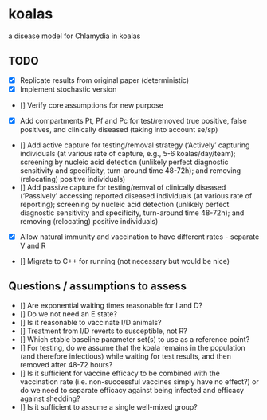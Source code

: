 # koalas
a disease model for Chlamydia in koalas

## TODO

- [X] Replicate results from original paper (deterministic)
- [X] Implement stochastic version
- [] Verify core assumptions for new purpose
- [X] Add compartments Pt, Pf and Pc for test/removed true positive, false positives, and clinically diseased (taking into account se/sp)
- [] Add active capture for testing/removal strategy (‘Actively’ capturing individuals (at various rate of capture, e.g., 5-6 koalas/day/team); screening by nucleic acid detection (unlikely perfect diagnostic sensitivity and specificity, turn-around time 48-72h); and removing (relocating) positive individuals)
- [] Add passive capture for testing/remval of clinically diseased (‘Passively’ accessing reported diseased individuals (at various rate of reporting); screening by nucleic acid detection (unlikely perfect diagnostic sensitivity and specificity, turn-around time 48-72h); and removing (relocating) positive individuals)
- [X] Allow natural immunity and vaccination to have different rates - separate V and R
- [] Migrate to C++ for running (not necessary but would be nice)

## Questions / assumptions to assess

- [] Are exponential waiting times reasonable for I and D?
- [] Do we not need an E state?
- [] Is it reasonable to vaccinate I/D animals?
- [] Treatment from I/D reverts to susceptible, not R?
- [] Which stable baseline parameter set(s) to use as a reference point?
- [] For testing, do we assume that the koala remains in the population (and therefore infectious) while waiting for test results, and then removed after 48-72 hours?
- [] Is it sufficient for vaccine efficacy to be combined with the vaccination rate (i.e. non-successful vaccines simply have no effect?) or do we need to separate efficacy against being infected and efficacy against shedding?
- [] Is it sufficient to assume a single well-mixed group?
